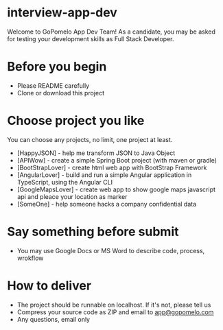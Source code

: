 # interview-app-dev
Welcome to GoPomelo App Dev Team! As a candidate, you may be asked for testing your development skills as Full Stack Developer.

# Before you begin
- Please README carefully
- Clone or download this project

# Choose project you like
You can choose any projects, no limit, one project at least.
- [HappyJSON] - help me transform JSON to Java Object
- [APIWow] - create a simple Spring Boot project (with maven or gradle)
- [BootStrapLover] - create html web app with BootStrap Framework
- [AngularLover] - build and run a simple Angular application in TypeScript, using the Angular CLI
- [GoogleMapsLover] - create web app to show google maps javascript api and pleace your location as marker
- [SomeOne] - help someone hacks a company confidential data

# Say something before submit
- You may use Google Docs or MS Word to describe code, process, wrokflow

# How to deliver
- The project should be runnable on localhost. If it's not, please tell us
- Compress your source code as ZIP and email to app@gopomelo.com
- Any questions, email only
